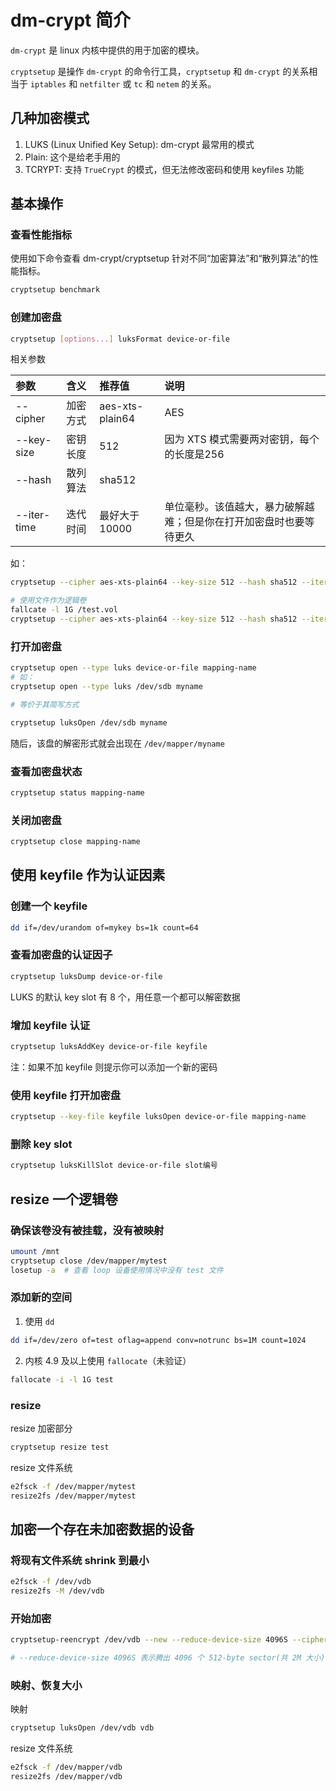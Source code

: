 # dm-crypt 简介

`dm-crypt` 是 linux 内核中提供的用于加密的模块。

`cryptsetup` 是操作 `dm-crypt` 的命令行工具，`cryptsetup` 和 `dm-crypt` 的关系相当于 `iptables` 和 `netfilter` 或 `tc` 和 `netem` 的关系。

## 几种加密模式

1. LUKS (Linux Unified Key Setup): dm-crypt 最常用的模式
2. Plain: 这个是给老手用的
3. TCRYPT: 支持 `TrueCrypt` 的模式，但无法修改密码和使用 keyfiles 功能

## 基本操作

### 查看性能指标

使用如下命令查看 dm-crypt/cryptsetup 针对不同“加密算法”和“散列算法”的性能指标。

```bash
cryptsetup benchmark
```

### 创建加密盘

```bash
cryptsetup [options...] luksFormat device-or-file
```

相关参数

参数|含义|推荐值|说明
:--|:--|:--|:--------
--cipher|加密方式|aes-xts-plain64|AES
--key-size|密钥长度|512|因为 XTS 模式需要两对密钥，每个的长度是256
--hash|散列算法|sha512|
--iter-time|迭代时间|最好大于 10000|单位毫秒。该值越大，暴力破解越难；但是你在打开加密盘时也要等待更久

如：

```bash
cryptsetup --cipher aes-xts-plain64 --key-size 512 --hash sha512 --iter-time 10000 luksFormat /dev/sda2

# 使用文件作为逻辑卷
fallcate -l 1G /test.vol
cryptsetup --cipher aes-xts-plain64 --key-size 512 --hash sha512 --iter-time 10000 luksFormat /test.vol
```

### 打开加密盘

```bash
cryptsetup open --type luks device-or-file mapping-name
# 如：
cryptsetup open --type luks /dev/sdb myname

# 等价于其简写方式

cryptsetup luksOpen /dev/sdb myname
```

随后，该盘的解密形式就会出现在 `/dev/mapper/myname`

### 查看加密盘状态

```bash
cryptsetup status mapping-name
```

### 关闭加密盘

```bash
cryptsetup close mapping-name
```

## 使用 keyfile 作为认证因素

### 创建一个 keyfile

```bash
dd if=/dev/urandom of=mykey bs=1k count=64
```

### 查看加密盘的认证因子

```bash
cryptsetup luksDump device-or-file
```

LUKS 的默认 key slot 有 8 个，用任意一个都可以解密数据

### 增加 keyfile 认证

```bash
cryptsetup luksAddKey device-or-file keyfile
```

注：如果不加 keyfile 则提示你可以添加一个新的密码

### 使用 keyfile 打开加密盘

```bash
cryptsetup --key-file keyfile luksOpen device-or-file mapping-name
```

### 删除 key slot

```bash
cryptsetup luksKillSlot device-or-file slot编号
```

## resize 一个逻辑卷

### 确保该卷没有被挂载，没有被映射

```bash
umount /mnt
cryptsetup close /dev/mapper/mytest
losetup -a  # 查看 loop 设备使用情况中没有 test 文件
```

### 添加新的空间

1. 使用 `dd`
```bash
dd if=/dev/zero of=test oflag=append conv=notrunc bs=1M count=1024
```
2. 内核 4.9 及以上使用 `fallocate`（未验证）
```bash
fallocate -i -l 1G test
```

### resize

resize 加密部分

```bash
cryptsetup resize test
```

resize 文件系统

```bash
e2fsck -f /dev/mapper/mytest
resize2fs /dev/mapper/mytest
```

## 加密一个存在未加密数据的设备

### 将现有文件系统 shrink 到最小

```bash
e2fsck -f /dev/vdb
resize2fs -M /dev/vdb
```

### 开始加密

```bash
cryptsetup-reencrypt /dev/vdb --new --reduce-device-size 4096S --cipher aes-xts-plain64 --key-size 512 --hash sha512 --iter-time 10000

# --reduce-device-size 4096S 表示腾出 4096 个 512-byte sector(共 2M 大小) 给 LUKS header
```

### 映射、恢复大小

映射

```bash
cryptsetup luksOpen /dev/vdb vdb
```

resize 文件系统

```bash
e2fsck -f /dev/mapper/vdb
resize2fs /dev/mapper/vdb
```
